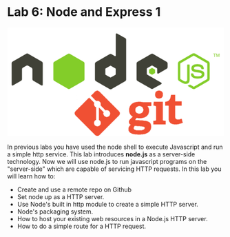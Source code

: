 Lab 6: Node and Express 1
=======
![](./img/Node_getting_git_info_001.png)

In previous labs you have used the node shell to execute Javascript and run a simple http service. This lab introduces **node.js** as a server-side technology. Now we will use node.js to run javascript programs on the "server-side" which are capable of servicing HTTP requests.  In this lab you will learn how to:
- Create and use a remote repo on Github
- Set node up as a HTTP server.
- Use Node's built in http module to create a simple HTTP server.
- Node's packaging system.
- How to host your existing web resources in a Node.js HTTP server.
- How to do a simple route for a HTTP request.


